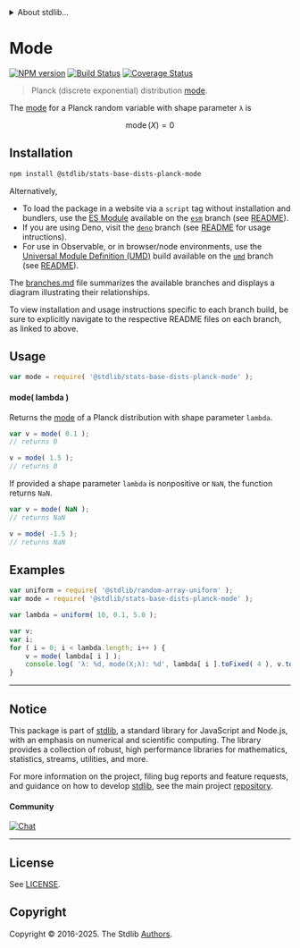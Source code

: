 <!--

@license Apache-2.0

Copyright (c) 2025 The Stdlib Authors.

Licensed under the Apache License, Version 2.0 (the "License");
you may not use this file except in compliance with the License.
You may obtain a copy of the License at

   http://www.apache.org/licenses/LICENSE-2.0

Unless required by applicable law or agreed to in writing, software
distributed under the License is distributed on an "AS IS" BASIS,
WITHOUT WARRANTIES OR CONDITIONS OF ANY KIND, either express or implied.
See the License for the specific language governing permissions and
limitations under the License.

-->


<details>
  <summary>
    About stdlib...
  </summary>
  <p>We believe in a future in which the web is a preferred environment for numerical computation. To help realize this future, we've built stdlib. stdlib is a standard library, with an emphasis on numerical and scientific computation, written in JavaScript (and C) for execution in browsers and in Node.js.</p>
  <p>The library is fully decomposable, being architected in such a way that you can swap out and mix and match APIs and functionality to cater to your exact preferences and use cases.</p>
  <p>When you use stdlib, you can be absolutely certain that you are using the most thorough, rigorous, well-written, studied, documented, tested, measured, and high-quality code out there.</p>
  <p>To join us in bringing numerical computing to the web, get started by checking us out on <a href="https://github.com/stdlib-js/stdlib">GitHub</a>, and please consider <a href="https://opencollective.com/stdlib">financially supporting stdlib</a>. We greatly appreciate your continued support!</p>
</details>

# Mode

[![NPM version][npm-image]][npm-url] [![Build Status][test-image]][test-url] [![Coverage Status][coverage-image]][coverage-url] <!-- [![dependencies][dependencies-image]][dependencies-url] -->

> Planck (discrete exponential) distribution [mode][mode].

<!-- Section to include introductory text. Make sure to keep an empty line after the intro `section` element and another before the `/section` close. -->

<section class="intro">

The [mode][mode] for a Planck random variable with shape parameter `λ` is

<!-- <equation class="equation" label="eq:planck_mode" align="center" raw="\operatorname{mode}\left( X \right) = 0" alt="Mode for a Planck distribution."> -->

```math
\mathop{\mathrm{mode}}\left( X \right) = 0
```

<!-- </equation> -->

</section>

<!-- /.intro -->

<!-- Package usage documentation. -->

<section class="installation">

## Installation

```bash
npm install @stdlib/stats-base-dists-planck-mode
```

Alternatively,

-   To load the package in a website via a `script` tag without installation and bundlers, use the [ES Module][es-module] available on the [`esm`][esm-url] branch (see [README][esm-readme]).
-   If you are using Deno, visit the [`deno`][deno-url] branch (see [README][deno-readme] for usage intructions).
-   For use in Observable, or in browser/node environments, use the [Universal Module Definition (UMD)][umd] build available on the [`umd`][umd-url] branch (see [README][umd-readme]).

The [branches.md][branches-url] file summarizes the available branches and displays a diagram illustrating their relationships.

To view installation and usage instructions specific to each branch build, be sure to explicitly navigate to the respective README files on each branch, as linked to above.

</section>

<section class="usage">

## Usage

```javascript
var mode = require( '@stdlib/stats-base-dists-planck-mode' );
```

#### mode( lambda )

Returns the [mode][mode] of a Planck distribution with shape parameter `lambda`.

```javascript
var v = mode( 0.1 );
// returns 0

v = mode( 1.5 );
// returns 0
```

If provided a shape parameter `lambda` is nonpositive or `NaN`, the function returns `NaN`.

```javascript
var v = mode( NaN );
// returns NaN

v = mode( -1.5 );
// returns NaN
```

</section>

<!-- /.usage -->

<!-- Package usage notes. Make sure to keep an empty line after the `section` element and another before the `/section` close. -->

<section class="notes">

</section>

<!-- /.notes -->

<!-- Package usage examples. -->

<section class="examples">

## Examples

<!-- eslint no-undef: "error" -->

```javascript
var uniform = require( '@stdlib/random-array-uniform' );
var mode = require( '@stdlib/stats-base-dists-planck-mode' );

var lambda = uniform( 10, 0.1, 5.0 );

var v;
var i;
for ( i = 0; i < lambda.length; i++ ) {
    v = mode( lambda[ i ] );
    console.log( 'λ: %d, mode(X;λ): %d', lambda[ i ].toFixed( 4 ), v.toFixed( 4 ) );
}
```

</section>

<!-- /.examples -->

<!-- Section to include cited references. If references are included, add a horizontal rule *before* the section. Make sure to keep an empty line after the `section` element and another before the `/section` close. -->

<section class="references">

</section>

<!-- /.references -->

<!-- Section for related `stdlib` packages. Do not manually edit this section, as it is automatically populated. -->

<section class="related">

</section>

<!-- /.related -->

<!-- Section for all links. Make sure to keep an empty line after the `section` element and another before the `/section` close. -->


<section class="main-repo" >

* * *

## Notice

This package is part of [stdlib][stdlib], a standard library for JavaScript and Node.js, with an emphasis on numerical and scientific computing. The library provides a collection of robust, high performance libraries for mathematics, statistics, streams, utilities, and more.

For more information on the project, filing bug reports and feature requests, and guidance on how to develop [stdlib][stdlib], see the main project [repository][stdlib].

#### Community

[![Chat][chat-image]][chat-url]

---

## License

See [LICENSE][stdlib-license].


## Copyright

Copyright &copy; 2016-2025. The Stdlib [Authors][stdlib-authors].

</section>

<!-- /.stdlib -->

<!-- Section for all links. Make sure to keep an empty line after the `section` element and another before the `/section` close. -->

<section class="links">

[npm-image]: http://img.shields.io/npm/v/@stdlib/stats-base-dists-planck-mode.svg
[npm-url]: https://npmjs.org/package/@stdlib/stats-base-dists-planck-mode

[test-image]: https://github.com/stdlib-js/stats-base-dists-planck-mode/actions/workflows/test.yml/badge.svg?branch=main
[test-url]: https://github.com/stdlib-js/stats-base-dists-planck-mode/actions/workflows/test.yml?query=branch:main

[coverage-image]: https://img.shields.io/codecov/c/github/stdlib-js/stats-base-dists-planck-mode/main.svg
[coverage-url]: https://codecov.io/github/stdlib-js/stats-base-dists-planck-mode?branch=main

<!--

[dependencies-image]: https://img.shields.io/david/stdlib-js/stats-base-dists-planck-mode.svg
[dependencies-url]: https://david-dm.org/stdlib-js/stats-base-dists-planck-mode/main

-->

[chat-image]: https://img.shields.io/gitter/room/stdlib-js/stdlib.svg
[chat-url]: https://app.gitter.im/#/room/#stdlib-js_stdlib:gitter.im

[stdlib]: https://github.com/stdlib-js/stdlib

[stdlib-authors]: https://github.com/stdlib-js/stdlib/graphs/contributors

[umd]: https://github.com/umdjs/umd
[es-module]: https://developer.mozilla.org/en-US/docs/Web/JavaScript/Guide/Modules

[deno-url]: https://github.com/stdlib-js/stats-base-dists-planck-mode/tree/deno
[deno-readme]: https://github.com/stdlib-js/stats-base-dists-planck-mode/blob/deno/README.md
[umd-url]: https://github.com/stdlib-js/stats-base-dists-planck-mode/tree/umd
[umd-readme]: https://github.com/stdlib-js/stats-base-dists-planck-mode/blob/umd/README.md
[esm-url]: https://github.com/stdlib-js/stats-base-dists-planck-mode/tree/esm
[esm-readme]: https://github.com/stdlib-js/stats-base-dists-planck-mode/blob/esm/README.md
[branches-url]: https://github.com/stdlib-js/stats-base-dists-planck-mode/blob/main/branches.md

[stdlib-license]: https://raw.githubusercontent.com/stdlib-js/stats-base-dists-planck-mode/main/LICENSE

[mode]: https://en.wikipedia.org/wiki/Mode_%28statistics%29

</section>

<!-- /.links -->
